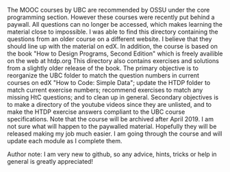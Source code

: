 The MOOC courses by UBC are recommended by OSSU under the core programming section.
However these courses were recently put behind a paywall. All questions can no longer be accessed, which makes learning the material close to impossible.
I was able to find this directory containing the questions from an older course on a different website. I believe that they should line up with the material on edX.
In addition, the course is based on the book "How to Design Programs, Second Edition" which is freely availible on the web at htdp.org
This directory also contains exercises and solutions from a slightly older release of the book.
The primary objective is to reorganize the UBC folder to match the question numbers in current courses on edX "How to Code: Simple Data"; update the HTDP folder to match current exercise numbers; recommend exercises to match any missing HtC questions; and to clean up in general.
Secondary objectives is to make a directory of the youtube videos since they are unlisted, and to make the HTDP exercise answers compliant to the UBC course specifications.
Note that the course will be archived after April 2019. I am not sure what will happen to the paywalled material. Hopefully they will be released making my job much easier.
I am going through the course and will update each module as I complete them.


Author note: I am very new to github, so any advice, hints, tricks or help in general is greatly appreciated!
